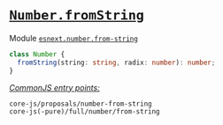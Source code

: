 # [`Number.fromString`](https://github.com/tc39/proposal-number-fromstring)
Module [`esnext.number.from-string`](/packages/core-js/modules/esnext.number.from-string.js)
```ts
class Number {
  fromString(string: string, radix: number): number;
}
```
[*CommonJS entry points:*](/docs/Usage.md#commonjs-api)
```
core-js/proposals/number-from-string
core-js(-pure)/full/number/from-string
```
